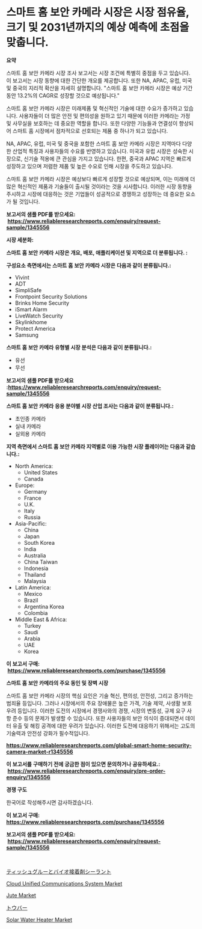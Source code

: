 <p><h1>스마트 홈 보안 카메라 시장은 시장 점유율, 크기 및 2031년까지의 예상 예측에 초점을 맞춥니다.</h1></p><p><strong>요약</strong></p>
<p><p>스마트 홈 보안 카메라 시장 조사 보고서는 시장 조건에 특별히 중점을 두고 있습니다. 이 보고서는 시장 동향에 대한 간단한 개요를 제공합니다. 또한 NA, APAC, 유럽, 미국 및 중국의 지리적 확산을 자세히 설명합니다. "스마트 홈 보안 카메라 시장은 예상 기간 동안 13.2%의 CAGR로 성장할 것으로 예상됩니다."</p><p>스마트 홈 보안 카메라 시장은 미래제품 및 혁신적인 기술에 대한 수요가 증가하고 있습니다. 사용자들이 더 많은 안전 및 편의성을 원하고 있기 때문에 이러한 카메라는 가정 및 사무실을 보호하는 데 중요한 역할을 합니다. 또한 다양한 기능들과 연결성이 향상되어 스마트 홈 시장에서 점차적으로 선호되는 제품 중 하나가 되고 있습니다.</p><p>NA, APAC, 유럽, 미국 및 중국을 포함한 스마트 홈 보안 카메라 시장은 지역마다 다양한 산업적 특징과 사용자들의 수요를 반영하고 있습니다. 미국과 유럽 시장은 성숙한 시장으로, 신기술 적용에 큰 관심을 가지고 있습니다. 한편, 중국과 APAC 지역은 빠르게 성장하고 있으며 저렴한 제품 및 높은 수요로 인해 시장을 주도하고 있습니다.</p><p>스마트 홈 보안 카메라 시장은 예상보다 빠르게 성장할 것으로 예상되며, 이는 미래에 더 많은 혁신적인 제품과 기술들이 출시될 것이라는 것을 시사합니다. 이러한 시장 동향을 주시하고 시장에 대응하는 것은 기업들이 성공적으로 경쟁하고 성장하는 데 중요한 요소가 될 것입니다.</p></p>
<p><strong>보고서의 샘플 PDF를 받으세요: &nbsp;<a href="https://www.reliableresearchreports.com/enquiry/request-sample/1345556">https://www.reliableresearchreports.com/enquiry/request-sample/1345556</a></strong></p>
<p><strong>시장 세분화:</strong></p>
<p><strong> 스마트 홈 보안 카메라 시장은 개요, 배포, 애플리케이션 및 지역으로 더 분류됩니다. :</strong></p>
<p><strong>구성요소 측면에서는 스마트 홈 보안 카메라 시장은 다음과 같이 분류됩니다.:</strong></p>
<p><ul><li>Vivint</li><li>ADT</li><li>SimpliSafe</li><li>Frontpoint Security Solutions</li><li>Brinks Home Security</li><li>iSmart Alarm</li><li>LiveWatch Security</li><li>Skylinkhome</li><li>Protect America</li><li>Samsung</li></ul></p>
<p><strong> 스마트 홈 보안 카메라 유형별 시장 분석은 다음과 같이 분류됩니다.:</strong></p>
<p><ul><li>유선</li><li>무선</li></ul></p>
<p><strong>보고서의 샘플 PDF를 받으세요 :<a href="https://www.reliableresearchreports.com/enquiry/request-sample/1345556">https://www.reliableresearchreports.com/enquiry/request-sample/1345556</a></strong></p>
<p><strong> 스마트 홈 보안 카메라 응용 분야별 시장 산업 조사는 다음과 같이 분류됩니다.:</strong></p>
<p><ul><li>초인종 카메라</li><li>실내 카메라</li><li>실외용 카메라</li></ul></p>
<p><strong>지역 측면에서 스마트 홈 보안 카메라 지역별로 이용 가능한 시장 플레이어는 다음과 같습니다.:</strong></p>
<p><ul>
    <li>
        North America:
        <ul>
            <li>United States</li>
            <li>Canada</li>
        </ul>
    </li>
    <li>
        Europe:
        <ul>
            <li>Germany</li>
            <li>France</li>
            <li>U.K.</li>
            <li>Italy</li>
            <li>Russia</li>
        </ul>
    </li>
    <li>
        Asia-Pacific:
        <ul>
            <li>China</li>
            <li>Japan</li>
            <li>South Korea</li>
            <li>India</li>
            <li>Australia</li>
            <li>China Taiwan</li>
            <li>Indonesia</li>
            <li>Thailand</li>
            <li>Malaysia</li>
        </ul>
    </li>
    <li>
        Latin America:
        <ul>
            <li>Mexico</li>
            <li>Brazil</li>
            <li>Argentina Korea</li>
            <li>Colombia</li>
        </ul>
    </li>
    <li>
        Middle East & Africa:
        <ul>
            <li>Turkey</li>
            <li>Saudi</li>
            <li>Arabia</li>
            <li>UAE</li>
            <li>Korea</li>
        </ul>
    </li>
    </ul></p>
<p><strong>이 보고서 구매: &nbsp;<a href="https://www.reliableresearchreports.com/purchase/1345556">https://www.reliableresearchreports.com/purchase/1345556</a></strong></p>
<p><strong>스마트 홈 보안 카메라의 주요 동인 및 장벽 시장</strong></p>
<p><p>스마트 홈 보안 카메라 시장의 핵심 요인은 기술 혁신, 편의성, 안전성, 그리고 증가하는 범죄율 등입니다. 그러나 시장에서의 주요 장애물은 높은 가격, 기술 제약, 사생활 보호 우려 등입니다. 이러한 도전의 시장에서 경쟁사와의 경쟁, 시장의 변동성, 규제 요구 사항 준수 등의 문제가 발생할 수 있습니다. 또한 사용자들의 보안 의식이 증대되면서 데이터 유출 및 해킹 공격에 대한 우려가 있습니다. 이러한 도전에 대응하기 위해서는 고도의 기술력과 안전성 강화가 필수적입니다.</p></p>
<p><strong><a href="https://www.reliableresearchreports.com/global-smart-home-security-camera-market-r1345556">https://www.reliableresearchreports.com/global-smart-home-security-camera-market-r1345556</a></strong></p>
<p><strong>이 보고서를 구매하기 전에 궁금한 점이 있으면 문의하거나 공유하세요.: &nbsp;<a href="https://www.reliableresearchreports.com/enquiry/pre-order-enquiry/1345556">https://www.reliableresearchreports.com/enquiry/pre-order-enquiry/1345556</a></strong></p>
<p><strong>경쟁 구도</strong></p>
<p><p>한국어로 작성해주시면 감사하겠습니다.</p></p>
<p><strong>이 보고서 구매: &nbsp; <a href="https://www.reliableresearchreports.com/purchase/1345556">https://www.reliableresearchreports.com/purchase/1345556</a></strong></p>
<p><strong>보고서의 샘플 PDF를 받으세요: &nbsp;<a href="https://www.reliableresearchreports.com/enquiry/request-sample/1345556">https://www.reliableresearchreports.com/enquiry/request-sample/1345556</a></strong><strong></strong></p>
<p>&nbsp;</p>
<p><p><a href="https://github.com/vhemk0794148/Market-Research-Report-List-1/blob/main/630254722205.md">ティッシュグルーとバイオ接着剤シーラント</a></p><p><a href="https://www.linkedin.com/pulse/cloud-unified-communications-system-market-size-trends-growth-mjhqf?trackingId=ZS7J37iAEOlSFYz2odSxkg%3D%3D">Cloud Unified Communications System Market</a></p><p><a href="https://issuu.com/reportprime-2/docs/jute-market-size-2030.pptx">Jute Market</a></p><p><a href="https://github.com/pepo3k/Market-Research-Report-List-1/blob/main/616522322206.md">トウバー</a></p><p><a href="https://github.com/joannesouthgate/Market-Research-Report-List-2/blob/main/solar-water-heater-market.md">Solar Water Heater Market</a></p></p>